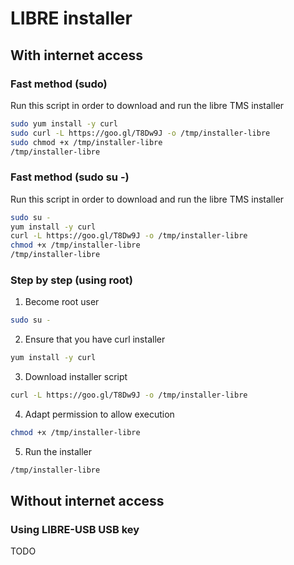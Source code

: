 # LIBRE installer

## With internet access

### Fast method (sudo)

Run this script in order to download and run the libre TMS installer
```bash
sudo yum install -y curl
sudo curl -L https://goo.gl/T8Dw9J -o /tmp/installer-libre
sudo chmod +x /tmp/installer-libre
/tmp/installer-libre 
```

### Fast method (sudo su -)

Run this script in order to download and run the libre TMS installer
```bash
sudo su -
yum install -y curl
curl -L https://goo.gl/T8Dw9J -o /tmp/installer-libre
chmod +x /tmp/installer-libre
/tmp/installer-libre 
```

### Step by step (using root)

1. Become root user
```bash
sudo su -
```

2. Ensure that you have curl installer
```bash
yum install -y curl
```

3. Download installer script
```bash
curl -L https://goo.gl/T8Dw9J -o /tmp/installer-libre
```

4. Adapt permission to allow execution
```bash
chmod +x /tmp/installer-libre
```

5. Run the installer
```bash
/tmp/installer-libre
```

## Without internet access

### Using LIBRE-USB USB key

TODO
